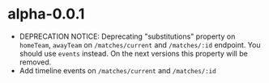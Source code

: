 # alpha-0.0.1

- DEPRECATION NOTICE: Deprecating "substitutions" property on `homeTeam`, `awayTeam` on `/matches/current` and `/matches/:id` endpoint. You should use `events` instead. On the next versions this property will be removed.
- Add timeline events on `/matches/current` and `/matches/:id`